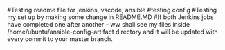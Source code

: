 #Testing readme file for jenkins, vscode, ansible
#testing config
#Testing my set up by making some change in README.MD 
#If both Jenkins jobs have completed one after another – ww shall see my files inside /home/ubuntu/ansible-config-artifact directory and it will be updated with every commit to your master branch.
